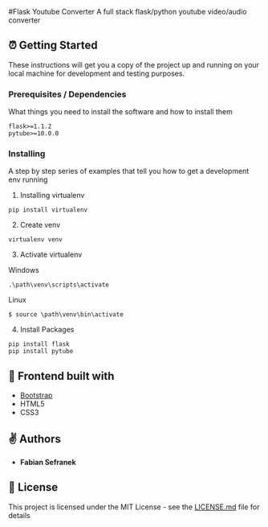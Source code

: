 #Flask Youtube Converter
A full stack flask/python youtube video/audio converter
## ⏰ Getting Started

These instructions will get you a copy of the project up and running on your local machine for development and testing purposes.

###  Prerequisites / Dependencies

What things you need to install the software and how to install them

```
flask>=1.1.2
pytube>=10.0.0
```
###  Installing

A step by step series of examples that tell you how to get a development env running

1. Installing virtualenv

```
pip install virtualenv
```

2. Create venv

```
virtualenv venv
```

3. Activate virtualenv

Windows
```
.\path\venv\scripts\activate
```
Linux
```
$ source \path\venv\bin\activate
```

4. Install Packages
```
pip install flask
pip install pytube
```

## 🦺 Frontend built with
* [Bootstrap](getbootstrap.com/)
* HTML5
* CSS3

## ✌ Authors

* **Fabian Sefranek**

## 🧾 License

This project is licensed under the MIT License - see the [LICENSE.md](LICENSE.md) file for details
